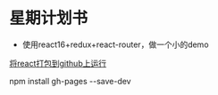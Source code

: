 # 星期计划书
- 使用react16+redux+react-router，做一个小的demo

[将react打包到github上运行](https://blog.csdn.net/xieluoxixi/article/details/86495198)

npm install gh-pages --save-dev
